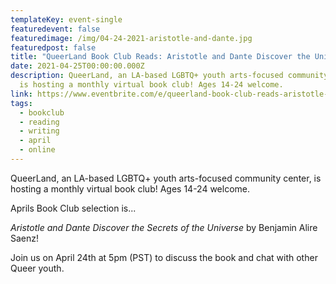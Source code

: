 ```yaml
---
templateKey: event-single
featuredevent: false
featuredimage: /img/04-24-2021-aristotle-and-dante.jpg
featuredpost: false
title: "QueerLand Book Club Reads: Aristotle and Dante Discover the Universe"
date: 2021-04-25T00:00:00.000Z
description: QueerLand, an LA-based LGBTQ+ youth arts-focused community center,
  is hosting a monthly virtual book club! Ages 14-24 welcome.
link: https://www.eventbrite.com/e/queerland-book-club-reads-aristotle-and-dante-discover-the-universe-tickets-148282020515
tags:
  - bookclub
  - reading
  - writing
  - april
  - online
---
```

QueerLand, an LA-based LGBTQ+ youth arts-focused community center, is hosting a monthly virtual book club! Ages 14-24 welcome.

Aprils Book Club selection is... 

*Aristotle and Dante Discover the Secrets of the Universe* by Benjamin Alire Saenz! 

Join us on April 24th at 5pm (PST) to discuss the book and chat with other Queer youth.